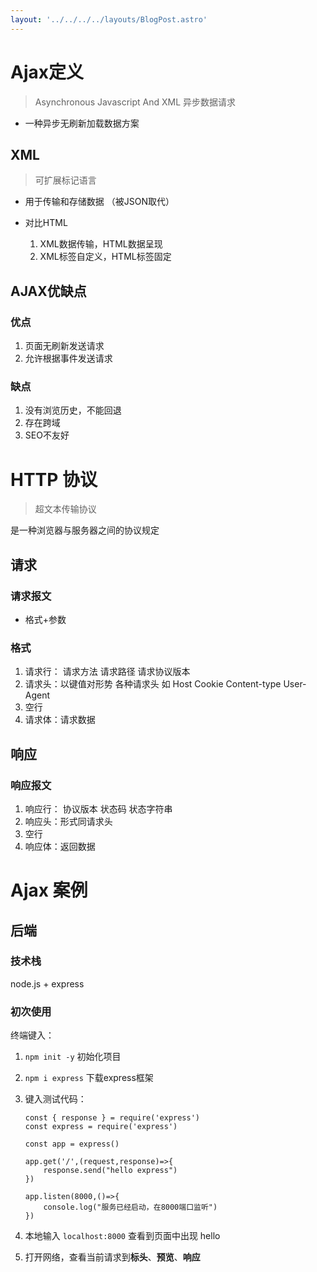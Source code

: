 ```yaml
---
layout: '../../../../layouts/BlogPost.astro'
---
```


# Ajax定义

> Asynchronous Javascript And XML 异步数据请求

- 一种异步无刷新加载数据方案

## XML

> 可扩展标记语言

- 用于传输和存储数据 （被JSON取代）

- 对比HTML
    1. XML数据传输，HTML数据呈现
    2. XML标签自定义，HTML标签固定

## AJAX优缺点

### 优点

1. 页面无刷新发送请求
2. 允许根据事件发送请求

### 缺点

1. 没有浏览历史，不能回退
2. 存在跨域
3. SEO不友好

# HTTP 协议

> 超文本传输协议

是一种浏览器与服务器之间的协议规定

## 请求

### 请求报文

- 格式+参数

### 格式

1. 请求行： 请求方法 请求路径 请求协议版本
2. 请求头：以键值对形势 各种请求头 如 Host Cookie Content-type User-Agent
3. 空行
4. 请求体：请求数据

## 响应

### 响应报文

1. 响应行： 协议版本 状态码 状态字符串
2. 响应头：形式同请求头
3. 空行
4. 响应体：返回数据

# Ajax 案例

## 后端

### 技术栈

node.js + express

### 初次使用

终端键入：

1. `npm init -y` 初始化项目
2. `npm i express` 下载express框架
3. 键入测试代码：

    ```node
    const { response } = require('express')
    const express = require('express')

    const app = express()

    app.get('/',(request,response)=>{
        response.send("hello express")
    })

    app.listen(8000,()=>{
        console.log("服务已经启动，在8000端口监听")
    })
    ```

4. 本地输入 `localhost:8000` 查看到页面中出现 hello
5. 打开网络，查看当前请求到**标头**、**预览**、**响应**

